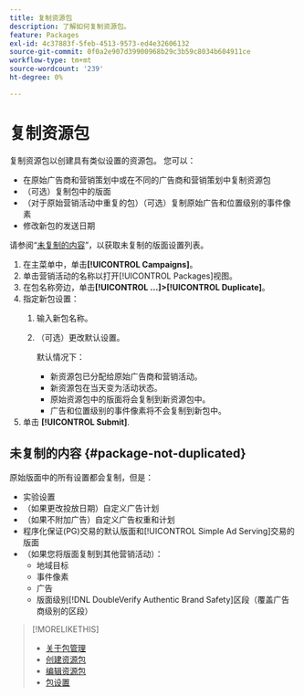 ```yaml
---
title: 复制资源包
description: 了解如何复制资源包。
feature: Packages
exl-id: 4c37883f-5feb-4513-9573-ed4e32606132
source-git-commit: 0f0a2e907d39900968b29c3b59c8034b604911ce
workflow-type: tm+mt
source-wordcount: '239'
ht-degree: 0%

---
```


# 复制资源包

复制资源包以创建具有类似设置的资源包。 您可以：

* 在原始广告商和营销策划中或在不同的广告商和营销策划中复制资源包
* （可选）复制包中的版面
* （对于原始营销活动中重复的包）（可选）复制原始广告和位置级别的事件像素
* 修改新包的发送日期

请参阅“[未复制的内容](#package-not-duplicated)”，以获取未复制的版面设置列表。

1. 在主菜单中，单击&#x200B;**[!UICONTROL Campaigns]**。
1. 单击营销活动的名称以打开[!UICONTROL Packages]视图。
1. 在包名称旁边，单击&#x200B;**[!UICONTROL ...]>[!UICONTROL Duplicate]**。
1. 指定新包设置：
   1. 输入新包名称。
   1. （可选）更改默认设置。

      默认情况下：

      * 新资源包已分配给原始广告商和营销活动。
      * 新资源包在当天变为活动状态。<!-- and the flight continues for NN  days. -->
      * 原始资源包中的版面将会复制到新资源包中。
      * 广告和位置级别的事件像素将不会复制到新包中。
1. 单击 **[!UICONTROL Submit]**.

## 未复制的内容 {#package-not-duplicated}

原始版面中的所有设置都会复制，但是：

* 实验设置
* （如果更改投放日期）自定义广告计划
* （如果不附加广告）自定义广告权重和计划
* 程序化保证(PG)交易的默认版面和[!UICONTROL Simple Ad Serving]交易的版面
* （如果您将版面复制到其他营销活动）：
   * 地域目标
   * 事件像素
   * 广告
   * 版面级别[!DNL DoubleVerify Authentic Brand Safety]区段（覆盖广告商级别的区段）

>[!MORELIKETHIS]
>
>* [关于包管理](package-about.md)
>* [创建资源包](package-create.md)
>* [编辑资源包](package-edit.md)
>* [包设置](package-settings.md)

